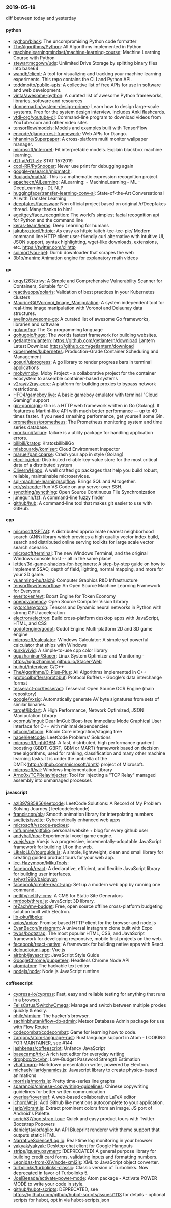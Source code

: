 ### 2019-05-18
diff between today and yesterday

#### python
* [python/black](https://github.com/python/black): The uncompromising Python code formatter
* [TheAlgorithms/Python](https://github.com/TheAlgorithms/Python): All Algorithms implemented in Python
* [machinelearningmindset/machine-learning-course](https://github.com/machinelearningmindset/machine-learning-course):  Machine Learning Course with Python
* [stewartmcgown/uds](https://github.com/stewartmcgown/uds): Unlimited Drive Storage by splitting binary files into base64
* [wandb/client](https://github.com/wandb/client):  A tool for visualizing and tracking your machine learning experiments. This repo contains the CLI and Python API.
* [toddmotto/public-apis](https://github.com/toddmotto/public-apis): A collective list of free APIs for use in software and web development.
* [vinta/awesome-python](https://github.com/vinta/awesome-python): A curated list of awesome Python frameworks, libraries, software and resources
* [donnemartin/system-design-primer](https://github.com/donnemartin/system-design-primer): Learn how to design large-scale systems. Prep for the system design interview. Includes Anki flashcards.
* [ytdl-org/youtube-dl](https://github.com/ytdl-org/youtube-dl): Command-line program to download videos from YouTube.com and other video sites
* [tensorflow/models](https://github.com/tensorflow/models): Models and examples built with TensorFlow
* [encode/django-rest-framework](https://github.com/encode/django-rest-framework): Web APIs for Django. 
* [hhannine/Superpaper](https://github.com/hhannine/Superpaper): A cross-platform multi monitor wallpaper manager.
* [microsoft/interpret](https://github.com/microsoft/interpret): Fit interpretable models. Explain blackbox machine learning.
* [d2l-ai/d2l-zh](https://github.com/d2l-ai/d2l-zh): STAT 1572019
* [cool-RR/PySnooper](https://github.com/cool-RR/PySnooper): Never use print for debugging again
* [google-research/mixmatch](https://github.com/google-research/mixmatch): 
* [Roujack/mathAI](https://github.com/Roujack/mathAI): This is a mathematic expression recognition project.
* [apachecn/AiLearning](https://github.com/apachecn/AiLearning): AiLearning:  - MachineLearning - ML - DeepLearning - DL NLP
* [huggingface/transfer-learning-conv-ai](https://github.com/huggingface/transfer-learning-conv-ai):  State-of-the-Art Conversational AI with Transfer Learning
* [deepfakes/faceswap](https://github.com/deepfakes/faceswap): Non official project based on original /r/Deepfakes thread. Many thanks to him!
* [ageitgey/face_recognition](https://github.com/ageitgey/face_recognition): The world's simplest facial recognition api for Python and the command line
* [keras-team/keras](https://github.com/keras-team/keras): Deep Learning for humans
* [jakubroztocil/httpie](https://github.com/jakubroztocil/httpie): As easy as httpie /aitch-tee-tee-pie/  Modern command line HTTP client  user-friendly curl alternative with intuitive UI, JSON support, syntax highlighting, wget-like downloads, extensions, etc. https://twitter.com/clihttp
* [soimort/you-get](https://github.com/soimort/you-get):  Dumb downloader that scrapes the web
* [3b1b/manim](https://github.com/3b1b/manim): Animation engine for explanatory math videos

#### go
* [knqyf263/trivy](https://github.com/knqyf263/trivy): A Simple and Comprehensive Vulnerability Scanner for Containers, Suitable for CI
* [reactiveops/polaris](https://github.com/reactiveops/polaris): Validation of best practices in your Kubernetes clusters
* [MauriceGit/Voronoi_Image_Manipulation](https://github.com/MauriceGit/Voronoi_Image_Manipulation): A system independent tool for real-time image manipulation with Voronoi and Delaunay data structures.
* [avelino/awesome-go](https://github.com/avelino/awesome-go): A curated list of awesome Go frameworks, libraries and software
* [golang/go](https://github.com/golang/go): The Go programming language
* [gohugoio/hugo](https://github.com/gohugoio/hugo): The worlds fastest framework for building websites.
* [getlantern/lantern](https://github.com/getlantern/lantern):  https://github.com/getlantern/download  Lantern Latest Download https://github.com/getlantern/download 
* [kubernetes/kubernetes](https://github.com/kubernetes/kubernetes): Production-Grade Container Scheduling and Management
* [gosuri/uiprogress](https://github.com/gosuri/uiprogress): A go library to render progress bars in terminal applications
* [moby/moby](https://github.com/moby/moby): Moby Project - a collaborative project for the container ecosystem to assemble container-based systems
* [v2ray/v2ray-core](https://github.com/v2ray/v2ray-core): A platform for building proxies to bypass network restrictions.
* [HFO4/gameboy.live](https://github.com/HFO4/gameboy.live):  A basic gameboy emulator with terminal "Cloud Gaming" support
* [gin-gonic/gin](https://github.com/gin-gonic/gin): Gin is a HTTP web framework written in Go (Golang). It features a Martini-like API with much better performance -- up to 40 times faster. If you need smashing performance, get yourself some Gin.
* [prometheus/prometheus](https://github.com/prometheus/prometheus): The Prometheus monitoring system and time series database.
* [morikuni/failure](https://github.com/morikuni/failure): failure is a utility package for handling application errors.
* [bilibili/kratos](https://github.com/bilibili/kratos): KratosbilibiliGo
* [mlabouardy/komiser](https://github.com/mlabouardy/komiser):  Cloud Environment Inspector  
* [maruel/panicparse](https://github.com/maruel/panicparse): Crash your app in style (Golang)
* [etcd-io/etcd](https://github.com/etcd-io/etcd): Distributed reliable key-value store for the most critical data of a distributed system
* [Clivern/Hippo](https://github.com/Clivern/Hippo): A well crafted go packages that help you build robust, reliable, maintainable microservices.
* [sql-machine-learning/sqlflow](https://github.com/sql-machine-learning/sqlflow): Brings SQL and AI together.
* [cdr/sshcode](https://github.com/cdr/sshcode): Run VS Code on any server over SSH.
* [syncthing/syncthing](https://github.com/syncthing/syncthing): Open Source Continuous File Synchronization
* [junegunn/fzf](https://github.com/junegunn/fzf):  A command-line fuzzy finder
* [github/hub](https://github.com/github/hub): A command-line tool that makes git easier to use with GitHub.

#### cpp
* [microsoft/SPTAG](https://github.com/microsoft/SPTAG): A distributed approximate nearest neighborhood search (ANN) library which provides a high quality vector index build, search and distributed online serving toolkits for large scale vector search scenario.
* [microsoft/terminal](https://github.com/microsoft/terminal): The new Windows Terminal, and the original Windows console host -- all in the same place!
* [lettier/3d-game-shaders-for-beginners](https://github.com/lettier/3d-game-shaders-for-beginners):  A step-by-step guide on how to implement SSAO, depth of field, lighting, normal mapping, and more for your 3D game.
* [yuanming-hu/taichi](https://github.com/yuanming-hu/taichi): Computer Graphics R&D Infrastructure
* [tensorflow/tensorflow](https://github.com/tensorflow/tensorflow): An Open Source Machine Learning Framework for Everyone
* [everitoken/evt](https://github.com/everitoken/evt): Boost Engine for Token Economy
* [opencv/opencv](https://github.com/opencv/opencv): Open Source Computer Vision Library
* [pytorch/pytorch](https://github.com/pytorch/pytorch): Tensors and Dynamic neural networks in Python with strong GPU acceleration
* [electron/electron](https://github.com/electron/electron): Build cross-platform desktop apps with JavaScript, HTML, and CSS
* [godotengine/godot](https://github.com/godotengine/godot): Godot Engine  Multi-platform 2D and 3D game engine
* [microsoft/calculator](https://github.com/microsoft/calculator): Windows Calculator: A simple yet powerful calculator that ships with Windows
* [gurki/vivid](https://github.com/gurki/vivid): A simple-to-use cpp color library
* [oguzhaninan/Stacer](https://github.com/oguzhaninan/Stacer): Linux System Optimizer and Monitoring - https://oguzhaninan.github.io/Stacer-Web
* [huihut/interview](https://github.com/huihut/interview):  C/C++
* [TheAlgorithms/C-Plus-Plus](https://github.com/TheAlgorithms/C-Plus-Plus): All Algorithms implemented in C++
* [protocolbuffers/protobuf](https://github.com/protocolbuffers/protobuf): Protocol Buffers - Google's data interchange format
* [tesseract-ocr/tesseract](https://github.com/tesseract-ocr/tesseract): Tesseract Open Source OCR Engine (main repository)
* [google/vxsig](https://github.com/google/vxsig): Automatically generate AV byte signatures from sets of similar binaries.
* [target/libdart](https://github.com/target/libdart): A High Performance, Network Optimized, JSON Manipulation Library
* [ocornut/imgui](https://github.com/ocornut/imgui): Dear ImGui: Bloat-free Immediate Mode Graphical User interface for C++ with minimal dependencies
* [bitcoin/bitcoin](https://github.com/bitcoin/bitcoin): Bitcoin Core integration/staging tree
* [haoel/leetcode](https://github.com/haoel/leetcode): LeetCode Problems' Solutions
* [microsoft/LightGBM](https://github.com/microsoft/LightGBM): A fast, distributed, high performance gradient boosting (GBDT, GBRT, GBM or MART) framework based on decision tree algorithms, used for ranking, classification and many other machine learning tasks. It is under the umbrella of the DMTK(http://github.com/microsoft/dmtk) project of Microsoft.
* [microsoft/wil](https://github.com/microsoft/wil): Windows Implementation Library
* [Arno0x/TCPRelayInjecter](https://github.com/Arno0x/TCPRelayInjecter): Tool for injecting a "TCP Relay" managed assembly into unmanaged processes

#### javascript
* [azl397985856/leetcode](https://github.com/azl397985856/leetcode): LeetCode Solutions: A Record of My Problem Solving Journey.( leetcodeleetcode)
* [franciscop/ola](https://github.com/franciscop/ola):  Smooth animation library for interpolating numbers
* [sveltejs/svelte](https://github.com/sveltejs/svelte): Cybernetically enhanced web apps
* [microsoft/vscode-recipes](https://github.com/microsoft/vscode-recipes): 
* [imfunniee/gitfolio](https://github.com/imfunniee/gitfolio): personal website + blog for every github user
* [andyhall/noa](https://github.com/andyhall/noa): Experimental voxel game engine.
* [vuejs/vue](https://github.com/vuejs/vue):  Vue.js is a progressive, incrementally-adoptable JavaScript framework for building UI on the web.
* [LikaloLLC/tourguide.js](https://github.com/LikaloLLC/tourguide.js): A simple, lightweight, clean and small library for creating guided product tours for your web app.
* [Ice-Hazymoon/MikuTools](https://github.com/Ice-Hazymoon/MikuTools): 
* [facebook/react](https://github.com/facebook/react): A declarative, efficient, and flexible JavaScript library for building user interfaces.
* [syhyz1990/baiduyun](https://github.com/syhyz1990/baiduyun):  
* [facebook/create-react-app](https://github.com/facebook/create-react-app): Set up a modern web app by running one command.
* [netlify/netlify-cms](https://github.com/netlify/netlify-cms): A CMS for Static Site Generators
* [mrdoob/three.js](https://github.com/mrdoob/three.js): JavaScript 3D library.
* [reZach/my-budget](https://github.com/reZach/my-budget): Free, open source offline cross-platform budgeting solution built with Electron.
* [lib-pku/libpku](https://github.com/lib-pku/libpku): 
* [axios/axios](https://github.com/axios/axios): Promise based HTTP client for the browser and node.js
* [EvanBacon/Instagram](https://github.com/EvanBacon/Instagram): A universal instagram clone built with Expo
* [twbs/bootstrap](https://github.com/twbs/bootstrap): The most popular HTML, CSS, and JavaScript framework for developing responsive, mobile first projects on the web.
* [facebook/react-native](https://github.com/facebook/react-native): A framework for building native apps with React.
* [dcloudio/uni-app](https://github.com/dcloudio/uni-app):  Vue.js 
* [airbnb/javascript](https://github.com/airbnb/javascript): JavaScript Style Guide
* [GoogleChrome/puppeteer](https://github.com/GoogleChrome/puppeteer): Headless Chrome Node API
* [atom/atom](https://github.com/atom/atom): The hackable text editor
* [nodejs/node](https://github.com/nodejs/node): Node.js JavaScript runtime 

#### coffeescript
* [cypress-io/cypress](https://github.com/cypress-io/cypress): Fast, easy and reliable testing for anything that runs in a browser.
* [FelisCatus/SwitchyOmega](https://github.com/FelisCatus/SwitchyOmega): Manage and switch between multiple proxies quickly & easily.
* [philc/vimium](https://github.com/philc/vimium): The hacker's browser.
* [sachinbhutani/flow-db-admin](https://github.com/sachinbhutani/flow-db-admin): Meteor Database Admin package for use with Flow Router
* [codecombat/codecombat](https://github.com/codecombat/codecombat): Game for learning how to code.
* [zargony/atom-language-rust](https://github.com/zargony/atom-language-rust): Rust language support in Atom - LOOKING FOR MAINTAINER, see #144
* [jashkenas/coffeescript](https://github.com/jashkenas/coffeescript): Unfancy JavaScript
* [basecamp/trix](https://github.com/basecamp/trix): A rich text editor for everyday writing
* [dropbox/zxcvbn](https://github.com/dropbox/zxcvbn): Low-Budget Password Strength Estimation
* [yhatt/marp](https://github.com/yhatt/marp): Markdown presentation writer, powered by Electron.
* [michaelvillar/dynamics.js](https://github.com/michaelvillar/dynamics.js): Javascript library to create physics-based animations
* [morrisjs/morris.js](https://github.com/morrisjs/morris.js): Pretty time-series line graphs
* [sparanoid/chinese-copywriting-guidelines](https://github.com/sparanoid/chinese-copywriting-guidelines): Chinese copywriting guidelines for better written communication
* [overleaf/overleaf](https://github.com/overleaf/overleaf): A web-based collaborative LaTeX editor
* [ichord/At.js](https://github.com/ichord/At.js): Add Github like mentions autocomplete to your application.
* [jariz/vibrant.js](https://github.com/jariz/vibrant.js): Extract prominent colors from an image. JS port of Android's Palette.
* [sorich87/bootstrap-tour](https://github.com/sorich87/bootstrap-tour): Quick and easy product tours with Twitter Bootstrap Popovers
* [danielgtaylor/aglio](https://github.com/danielgtaylor/aglio): An API Blueprint renderer with theme support that outputs static HTML
* [NarrativeScience/Log.io](https://github.com/NarrativeScience/Log.io): Real-time log monitoring in your browser
* [yakyak/yakyak](https://github.com/yakyak/yakyak): Desktop chat client for Google Hangouts
* [stripe/jquery.payment](https://github.com/stripe/jquery.payment): [DEPRECATED] A general purpose library for building credit card forms, validating inputs and formatting numbers.
* [Leonidas-from-XIV/node-xml2js](https://github.com/Leonidas-from-XIV/node-xml2js): XML to JavaScript object converter.
* [turbolinks/turbolinks-classic](https://github.com/turbolinks/turbolinks-classic): Classic version of Turbolinks. Now deprecated in favor of Turbolinks 5.
* [JoelBesada/activate-power-mode](https://github.com/JoelBesada/activate-power-mode): Atom package - Activate POWER MODE to write your code in style.
* [github/hubot-scripts](https://github.com/github/hubot-scripts): DEPRECATED, see https://github.com/github/hubot-scripts/issues/1113 for details - optional scripts for hubot, opt in via hubot-scripts.json
